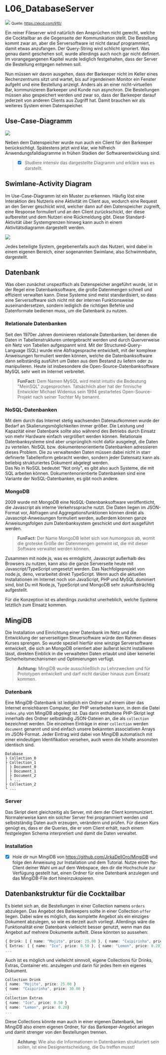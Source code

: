 # L06_DatabaseServer
<img src="Material/ServerName.jpg">
<small>Quelle: <a href="https://xkcd.com/910/">https://xkcd.com/910/</a></small>  

Ein reiner Fileserver wird natürlich den Ansprüchen nicht gerecht, welche die Cocktailbar an die Gegenseite der Kommunikation stellt. Die Bestellung kommt zwar an, aber die Serversoftware ist nicht darauf programmiert, damit etwas anzufangen. Der Query-String wird schlicht ignoriert. Was genau damit geschehen soll, wurde allerdings auch noch gar nicht definiert. Im vorangegangenen Kapitel wurde lediglich festgehalten, dass der Server die Bestellung entgegen nehmen soll.  

Nun müssen wir davon ausgehen, dass der Barkeeper nicht im Keller eines Rechenzentrums sitzt und wartet, bis auf irgendeinem Monitor ein Fenster aufgeht und eine Bestellung anzeigt. Anders als an einer nicht-virtuellen Bar, kommunizieren Barkeeper und Kunde nun asynchron. Die Bestellungen müssen also gespeichert werden und zwar so, dass der Barkeeper darauf jederzeit von anderen Clients aus Zugriff hat. Damit brauchen wir als weiteres System einen Datenspeicher.

## Use-Case-Diagramm

![](../L07_Database/Material/draw.io/UseCase.svg)

Neben dem Datenspeicher wurde nun auch ein Client für den Barkeeper berücksichtigt. Spätestens jetzt wird klar, wie hilfreich Anwendungsfalldiagramme in frühen Stadien der Softwareentwicklung sind. 

> - [x] Studiere intensiv das dargestellte Diagramm und erkläre was es darstellt.

## Swimlane-Activity Diagram
Im Use-Case-Diagramm ist ein Muster zu erkennen. Häufig löst eine Interaktion des Nutzeris eine Aktivität im Client aus, wodurch eine Request an den Server geschickt wird, welcher dann auf den Datenspeicher zugreift, eine Response formuliert und an den Client zurückschickt, der diese aufbereitet und dem Nutzeri eine Rückmeldung gibt. Diese Standard-Aktivität über Systemgrenzen hinweg kann auch in einem Aktivitätsdiagramm dargestellt werden.

![](Material/Activity.svg)  

Jedes beteiligte System, gegebenenfalls auch das Nutzeri, wird dabei in einem eigenen Bereich, einer sogenannten Swimlane, also Schwimmbahn, dargestellt.

## Datenbank
Was oben zunächst unspezifisch als Datenspeicher angeführt wurde, ist in der Regel eine Datenbanksoftware, die große Datenmengen schnell und effizient verwalten kann. Diese Systeme sind meist standardisiert, so dass eine Serversoftware sich nicht mit der internen Funktionsweise auseinandersetzen, sondern lediglich die richtigen Befehle und Datenformate bedienen muss, um die Datenbank zu nutzen.

### Relationale Datenbanken
Seit den 1970er Jahren dominieren relationale Datenbanken, bei denen die Daten in Tabellenstrukturen untergebracht werden und durch Querverweise ein Netz von Tabellen aufgespannt wird. Mit der Structured-Query-Language (SQL) wurde eine Abfragesprache entwickelt, mit der komplexe Anweisungen formuliert werden können, welche die Datenbanksoftware dann selbständig ausführt um Daten aus dem Bestand zu liefern oder zu manipulieren. Heute ist insbesondere die Open-Source-Datenbanksoftware MySQL sehr weit im Internet verbreitet.
> **FunFact:** Dem Namen MySQL wird meist intuitiv die Bedeutung "MeinSQL" zugesprochen. Tatsächlich aber hat der finnische Entwickler Michael Widenius sein 1994 gestartetes Open-Source-Projekt nach seiner Tochter My benannt.

### NoSQL-Datenbanken
Mit dem durch das Internet stetig wachsenden Datenaufkommen wurde der Bedarf an Skalierungsmöglichkeiten immer größer. Die Leistung und Kapazität einer Datenbank sollte also während des Betriebs durch Einsatz von mehr Hardware einfach vergrößert werden können. Relationale Datenbanksysteme sind aber ursprünglich nicht dafür ausgelegt, die Daten zu verteilen. 
NoSQL bzw. dokumentenorientierte Datenbanken adressieren dieses Problem. Die zu verwaltenden Daten müssen dabei nicht in starr definierte Tabellenform gebracht werden, sondern jeder Datensatz kann als beliebig strukturiertes Dokument abgelegt werden.  
Das No in NoSQL bedeutet "Not only", es gibt also auch Systeme, die mit SQL arbeiten können. Dokumentenorientierte Datenbanken sind eine Variante der NoSQL-Datenbanken, es gibt noch andere.

### MongoDB
2009 wurde mit MongoDB eine NoSQL-Datenbanksoftware veröffentlicht, die Javascript als interne Verkehrssprache nutzt. Die Daten liegen im JSON-Format vor, Abfragen und Aggregationsfunktionen können direkt als Javascript-Anweisungen formuliert werden, außerdem können ganze Anweisungsfolgen zum Datenbanksystem geschickt und dort ausgeführt werden.  

> **FunFact:** Der Name MongoDB leitet sich von *humongous* ab, womit die groteske Größe der Datenmengen gemeint ist, die mit dieser Software verwaltet werden können.

Zusammen mit node.js, was es ermöglicht, Javascript außerhalb des Browsers zu nutzen, kann also die ganze Serverseite heute mit Javascript/TypeScript umgesetzt werden. Das Nachfolgeprojekt von node.js, deno, verarbeitet direkt TypeScript. Wenn auch die aktuellen Installationen im Internet noch von JavaScript, PHP und MySQL dominiert sind, bist Du mit Node.js, TypeScript und MongoDB sehr zukunftsträchtig aufgestellt.

Für die Konzeption ist es allerdings zunächst unerheblich, welche Systeme letztlich zum Einsatz kommen.

## MingiDB
Die Installation und Einrichtung einer Datenbank im Netz und die Entwicklung der serverseitigen Steuersoftware würde den Rahmen dieses Kurses sprengen. So wurde speziell hierfür eine winzige Serversoftware entwickelt, die sich an MongoDB orientiert aber äußerst leicht installieren lässt, direkten Einblick in die verwalteten Daten erlaubt und über keinerlei Sicherheitsmechanismen und Optimierungen verfügt.

> **Achtung:** MingiDB wurde ausschließlich zu Lehrzwecken und für Prototypen entwickelt und darf nicht darüber hinaus zum Einsatz kommen.

### Datenbank
Eine MingiDB-Datenbank ist lediglich ein Ordner auf einem über das Internet erreichbaren Computer, der PHP verarbeiten kann, in dem die Datei `index.php` von MingiDB abgelegt ist. Das darin enthaltene PHP-Skript legt innerhalb des Ordner selbständig JSON-Dateien an, die als `collection` bezeichnet werden. Die einzelnen Einträge in einer `collection` werden `document` genannt und sind einfach unsere bekannten associativen Arrays im JSON-Format. Jeder Eintrag wird dabei von MingiDB automatisch mit einer eindeutigen Identifikation versehen, auch wenn die Inhalte ansonsten identisch sind.

```plaintext
Database
├ Collection_0
├ Collection_1
│ ├ Document_0
│ ├ Document_1
│ ├ Document_2
│ └ ...
├ Collection_2
└ ...  
```  

### Server
Das Skript dient gleichzeitig als Server, mit dem der Client kommuniziert. Normalerweise kann ein solcher Server frei programmiert werden und selbstständig Daten auch erzeugen, verändern und prüfen. Für diesen Kurs genügt es, dass er die Queries, die er vom Client erhält, nach einem festgelegten Schema interpretiert und damit die Daten verwaltet.

### Installation

-[x] Hole dir nun MingiDB von https://github.com/JirkaDellOro/MingiDB und folge den Anweisung zur Installation und dem Tutorial. Nutze einen ftp-Client deiner Wahl um auf dem Webspace, den dir die Hochschule zur Verfügung gestellt hat, einen Ordner für eine Datenbank anzulegen und das MingiDB-File dort hineinzukopieren.

## Datenbankstruktur für die Cocktailbar
Es bietet sich an, die Bestellungen in einer Collection namens `orders` abzulegen. Das Angebot des Barkeepers sollte in einer Collection `offer` liegen. Dabei wäre es möglich, das komplette Angebot als ein einziges Dokument abzulegen, so wie es derzeit auch vorliegt. Allerdings wäre die Funktionalität einer Datenbank vielleicht besser genutzt, wenn man das Angebot auf mehrere Dokumente aufteilt. Diese könnten so aussehen:
```typescript
{ Drink: [ { name: "Mojito", price: 25.00 }, { name: "Caipirinha", price: 30.00 }, ... ] }
{ Extras: [ { name: "Ice", price: 0.50 }, { name: "Lemon", price: 0.20}, ... ]}
...
```
Auch ist es möglich und vielleicht sinnvoll, eigene Collections für Drinks, Extras, Container etc. anzulegen und darin für jedes Item ein eigenes Dokument.
```typescript
Collection Drink
{ name: "Mojito", price: 25.00 }
{ name: "Caipirinha", price: 30.00 }
...
Collection Extras
{ name: "Ice", price: 0.50 }
{ name: "Lemon", price: 0.20}
...
```
Diese Collections könnte man auch in einer eigenen Datenbank, bei MingiDB also einem eigenen Ordner, für das Barkeeper-Angebot anlegen und damit strenger von den Bestellungen trennen.  

> **Achtung:** Wie also die Informationen in Datenbanken strukturiert sein sollen, ist eine Designentscheidung, die Du treffen musst!

